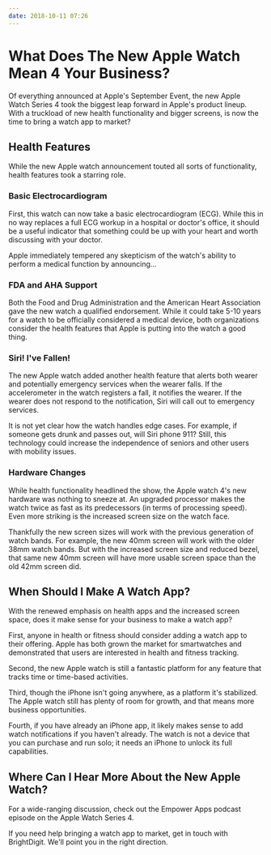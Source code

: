 ```yaml
---
date: 2018-10-11 07:26
---
```

# What Does The New Apple Watch Mean 4 Your Business?


Of everything announced at Apple's September Event, the new Apple Watch Series 4 took the biggest leap forward in Apple's product lineup. With a truckload of new health functionality and bigger screens, is now the time to bring a watch app to market?


## Health Features


While the new Apple watch announcement touted all sorts of functionality, health features took a starring role. 


### Basic Electrocardiogram


First, this watch can now take a basic electrocardiogram (ECG). While this in no way replaces a full ECG workup in a hospital or doctor's office, it should be a useful indicator that something could be up with your heart and worth discussing with your doctor.



Apple immediately tempered any skepticism of the watch's ability to perform a medical function by announcing…


### FDA and AHA Support


Both the Food and Drug Administration and the American Heart Association gave the new watch a qualified endorsement. While it could take 5-10 years for a watch to be officially considered a medical device, both organizations consider the health features that Apple is putting into the watch a good thing.


### Siri! I've Fallen!


The new Apple watch added another health feature that alerts both wearer and potentially emergency services when the wearer falls. If the accelerometer in the watch registers a fall, it notifies the wearer. If the wearer does not respond to the notification, Siri will call out to emergency services.



It is not yet clear how the watch handles edge cases. For example, if someone gets drunk and passes out, will Siri phone 911? Still, this technology could increase the independence of seniors and other users with mobility issues.






### Hardware Changes


While health functionality headlined the show, the Apple watch 4's new hardware was nothing to sneeze at. An upgraded processor makes the watch twice as fast as its predecessors (in terms of processing speed). Even more striking is the increased screen size on the watch face.



Thankfully the new screen sizes will work with the previous generation of watch bands. For example, the new 40mm screen will work with the older 38mm watch bands. But with the increased screen size and reduced bezel, that same new 40mm screen will have more usable screen space than the old 42mm screen did.


## When Should I Make A Watch App?


With the renewed emphasis on health apps and the increased screen space, does it make sense for your business to make a watch app?



First, anyone in health or fitness should consider adding a watch app to their offering. Apple has both grown the market for smartwatches and demonstrated that users are interested in health and fitness tracking. 



Second, the new Apple watch is still a fantastic platform for any feature that tracks time or time-based activities.



Third, though the iPhone isn't going anywhere, as a platform it's stabilized. The Apple watch still has plenty of room for growth, and that means more business opportunities.



Fourth, if you have already an iPhone app, it likely makes sense to add watch notifications if you haven't already. The watch is not a device that you can purchase and run solo; it needs an iPhone to unlock its full capabilities.


## Where Can I Hear More About the New Apple Watch?


For a wide-ranging discussion, check out the Empower Apps podcast episode on the Apple Watch Series 4.



If you need help bringing a watch app to market, get in touch with BrightDigit. We'll point you in the right direction.